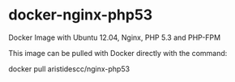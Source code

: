 # docker-nginx-php53
Docker Image with Ubuntu 12.04, Nginx, PHP 5.3 and PHP-FPM

This image can be pulled with Docker directly with the command:

docker pull aristidescc/nginx-php53
